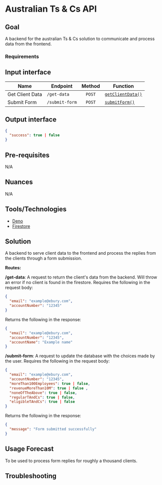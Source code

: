 # Australian Ts & Cs API

## Goal

A backend for the australian Ts & Cs solution to communicate and process data from the frontend.

### Requirements

## Input interface

| Name            | Endpoint       | Method | Function                                                |
| --------------- | -------------- | :----: | ------------------------------------------------------- |
| Get Client Data | `/get-data`    | `POST` | [`getClientData()`](./src/controllers/getClientData.ts) |
| Submit Form     | `/submit-form` | `POST` | [`submitForm()`](./src/controllers/submitForm.ts)       |

## Output interface

```json
{
  "success": true | false
}
```

## Pre-requisites

N/A

## Nuances

N/A

## Tools/Technologies

- [Deno](https://deno.com/)
- [Firestore](https://firebase.google.com/docs/firestore)

## Solution

A backend to serve client data to the frontend and process the replies from the clients through a form submission.

**Routes:**

**/get-data**: A request to return the client's data from the backend. Will throw an error if no client is found in the firestore. Requires the following in the request body:

```json
{
  "email": "example@ebury.com",
  "accountNumber": "12345"
}
```

Returns the following in the response:

```json
{
  "email": "example@ebury.com",
  "accountNumber": "12345",
  "accountName": "Example name"
}
```

**/submit-form**: A request to update the database with the choices made by the user. Requires the following in the request body:

```json
{
  "email": "example@ebury.com",
  "accountNumber": "12345",
  "moreThan100Employees": true | false,
  "revenueMoreThan10M": true | false ,
  "noneOfTheAbove": true | false,
  "regularTAndCs": true | false,
  "eligibleTAndCs": true | false
}
```

Returns the following in the response:

```json
{
  "message": "Form submitted successfully"
}
```

## Usage Forecast

To be used to process form replies for roughly a thousand clients.

## Troubleshooting
